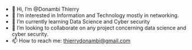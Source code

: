 - 👋 Hi, I’m @Donambi Thierry
- 👀 I’m interested in Information and Technology mostly in networking.
- 🌱 I’m currently learning Data Science and Cyber security
- 💞️ I’m looking to collaborate on any project concerning data science and cyber security.
- 📫 How to reach me: thierrydonambi@gmail.com

<!---
Elthiero/Elthiero is a ✨ special ✨ repository because its `README.md` (this file) appears on your GitHub profile.
You can click the Preview link to take a look at your changes.
--->
